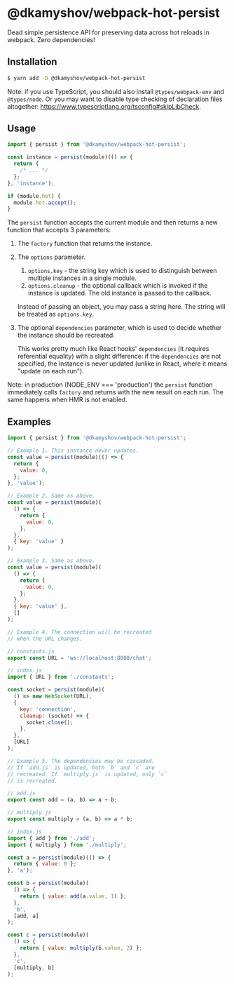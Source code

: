 # @dkamyshov/webpack-hot-persist

Dead simple persistence API for preserving data across hot reloads in webpack. Zero dependencies!

## Installation

```sh
$ yarn add -D @dkamyshov/webpack-hot-persist
```

Note: if you use TypeScript, you should also install `@types/webpack-env` and `@types/node`. Or you may want to disable type checking of declaration files altogether: https://www.typescriptlang.org/tsconfig#skipLibCheck.

## Usage

```js
import { persist } from '@dkamyshov/webpack-hot-persist';

const instance = persist(module)(() => {
  return {
    /* ... */
  };
}, 'instance');

if (module.hot) {
  module.hot.accept();
}
```

The `persist` function accepts the current module and then returns a new function that accepts 3 parameters:

1. The `factory` function that returns the instance.
2. The `options` parameter.

   1. `options.key` - the string key which is used to distinguish between multiple instances in a single module.
   2. `options.cleanup` - the optional callback which is invoked if the instance is updated. The old instance is passed to the callback.

   Instead of passing an object, you may pass a string here. The string will be treated as `options.key`.

3. The optional `dependencies` parameter, which is used to decide whether the instance should be recreated.

   This works pretty much like React hooks' `dependencies` (it requires referential equality) with a slight difference: if the `dependencies` are not specified, the instance is never updated (unlike in React, where it means "update on each run").

Note: in production (NODE_ENV === 'production') the `persist` function immediately calls `factory` and returns with the new result on each run. The same happens when HMR is not enabled.

## Examples

```js
import { persist } from '@dkamyshov/webpack-hot-persist';

// Example 1. This instance never updates.
const value = persist(module)(() => {
  return {
    value: 0,
  };
}, 'value');

// Example 2. Same as above.
const value = persist(module)(
  () => {
    return {
      value: 0,
    };
  },
  { key: 'value' }
);

// Example 3. Same as above.
const value = persist(module)(
  () => {
    return {
      value: 0,
    };
  },
  { key: 'value' },
  []
);

// Example 4. The connection will be recreated
// when the URL changes.

// constants.js
export const URL = 'ws://localhost:8080/chat';

// index.js
import { URL } from './constants';

const socket = persist(module)(
  () => new WebSocket(URL),
  {
    key: 'connection',
    cleanup: (socket) => {
      socket.close();
    },
  },
  [URL]
);

// Example 5. The dependencies may be cascaded.
// If `add.js` is updated, both `b` and `c` are
// recreated. If `multiply.js` is updated, only `c`
// is recreated.

// add.js
export const add = (a, b) => a + b;

// multiply.js
export const multiply = (a, b) => a * b;

// index.js
import { add } from './add';
import { multiply } from './multiply';

const a = persist(module)(() => {
  return { value: 0 };
}, 'a');

const b = persist(module)(
  () => {
    return { value: add(a.value, 1) };
  },
  'b',
  [add, a]
);

const c = persist(module)(
  () => {
    return { value: multiply(b.value, 2) };
  },
  'c',
  [multiply, b]
);
```

